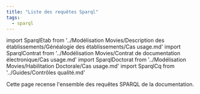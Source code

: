 ```yaml
---
title: "Liste des requêtes Sparql"
tags:
  - sparql
---
```


import SparqlEtab from '../Modélisation Movies/Description des établissements/Généalogie des établissements/Cas usage.md' 
import SparqlContrat from '../Modélisation Movies/Contrat de documentation électronique/Cas usage.md'
import SparqlDoctorat from '../Modélisation Movies/Habilitation Doctorale/Cas usage.md'
import SparqlCq from '../Guides/Contrôles qualité.md'

Cette page recense l'ensemble des requêtes SPARQL de la documentation.

<SparqlEtab components={props.components} />
<SparqlContrat components={props.components} />
<SparqlDoctorat components={props.components} />
<SparqlCq components={props.components} />
